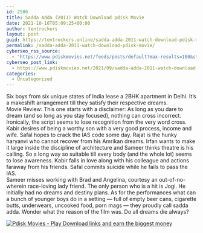 ```yaml
---
id: 2506
title: Sadda Adda (2011) Watch Download pdisk Movie
date: 2021-10-16T05:09:25+00:00
author: tentrockers
layout: post
guid: https://tentrockers.online/sadda-adda-2011-watch-download-pdisk-movie/
permalink: /sadda-adda-2011-watch-download-pdisk-movie/
cyberseo_rss_source:
  - 'https://www.pdiskmovies.net/feeds/posts/default?max-results=100&start-index=301'
cyberseo_post_link:
  - https://www.pdiskmovies.net/2021/09/sadda-adda-2011-watch-download-pdisk.html
categories:
  - Uncategorized
---
```

<div>
  <div>
    <span>Six boys from six unique states of India lease a 2BHK apartment in Delhi. It’s a makeshift arrangement till they satisfy their respective dreams.</span>
  </div>
  
  <div>
    <span>Movie Review: This one starts with a disclaimer: As long as you dare to dream (and so long as you stay focused), nothing can cross incorrect. Ironically, the script seems to lose recognition from the very word cross.</span>
  </div>
  
  <div>
    <span>Kabir desires of being a worthy son with a very good process, income and wife. Safal hopes to crack the IAS code some day. Rajat is the hunky haryanvi who cannot recover from his Amrikan dreams. Irfan wants to make it large inside the discipline of architecture and Sameer thinks theatre is his calling. So a long way so suitable till every body (and the whole lot) seems to lose awareness. Kabir falls in love along with his colleague and actions faraway from his friends. Safal commits suicide while he fails to pass the IAS.&nbsp;</span>
  </div>
  
  <div>
    <span>Sameer misses working with Brad and Angelina, courtesy an out-of-no-wherein race-loving lady friend. The only person who is a hit is Jogi. He initially had no dreams and destiny plans.&nbsp;</span><span>As for the performances what can a bunch of younger boys do in a setting &#8212; full of empty beer cans, cigarette butts, underwears, uncooked food, porn mags &#8212; they proudly call sadda adda. Wonder what the reason of the film was. Do all dreams die always?&nbsp;</span>
  </div>
</div>

[![](https://1.bp.blogspot.com/-a93bp85aB6g/YUXjACCiX3I/AAAAAAAAbQE/GHmPI7h0af0tqn6tYzd0cdrDv9Hu9LUSACLcBGAsYHQ/s16000/Play_it_New-removebg-preview.png "Pdisk Movies - Play Download links and earn the biggest money")](https://pdisklink.com/1/bnYybDY1MDAxaTFo?dn=1)